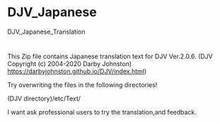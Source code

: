 # DJV_Japanese
DJV_Japanese_Translation
#
This Zip file contains Japanese translation text for DJV Ver.2.0.6.
(DJV Copyright (c) 2004-2020 Darby Johnston) https://darbyjohnston.github.io/DJV/index.html)

Try overwriting the files in the following directories!

(DJV directory)/etc/Text/

I want ask professional users to try the translation,and feedback.
